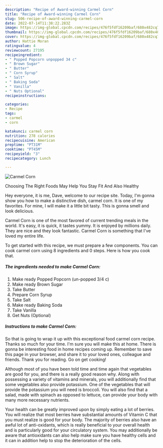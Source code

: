```yaml
---
description: "Recipe of Award-winning Carmel Corn"
title: "Recipe of Award-winning Carmel Corn"
slug: 506-recipe-of-award-winning-carmel-corn
date: 2022-07-14T11:38:22.283Z
image: https://img-global.cpcdn.com/recipes/476f5fdf16209baf/680x482cq70/carmel-corn-recipe-main-photo.jpg
thumbnail: https://img-global.cpcdn.com/recipes/476f5fdf16209baf/680x482cq70/carmel-corn-recipe-main-photo.jpg
cover: https://img-global.cpcdn.com/recipes/476f5fdf16209baf/680x482cq70/carmel-corn-recipe-main-photo.jpg
author: Hattie Moran
ratingvalue: 4
reviewcount: 27195
recipeingredient:
- " Popped Popcorn unpopped 34 c"
- " Brown Sugar"
- " Butter"
- " Corn Syrup"
- " Salt"
- " Baking Soda"
- " Vanilla"
- " Nuts Optional"
recipeinstructions:

categories:
- Recipe
tags:
- carmel
- corn

katakunci: carmel corn 
nutrition: 278 calories
recipecuisine: American
preptime: "PT31M"
cooktime: "PT45M"
recipeyield: "3"
recipecategory: Lunch

---
```



![Carmel Corn](https://img-global.cpcdn.com/recipes/476f5fdf16209baf/680x482cq70/carmel-corn-recipe-main-photo.jpg)

Choosing The Right Foods May Help You Stay Fit And Also Healthy

Hey everyone, it is me, Dave, welcome to our recipe site. Today, I'm gonna show you how to make a distinctive dish, carmel corn. It is one of my favorites. For mine, I will make it a little bit tasty. This is gonna smell and look delicious.



Carmel Corn is one of the most favored of current trending meals in the world. It's easy, it is quick, it tastes yummy. It is enjoyed by millions daily. They are nice and they look fantastic. Carmel Corn is something that I've loved my entire life.


To get started with this recipe, we must prepare a few components. You can cook carmel corn using 8 ingredients and 0 steps. Here is how you cook that.

<!--inarticleads1-->

##### The ingredients needed to make Carmel Corn:

1. Make ready  Popped Popcorn (un-popped 3/4 c)
1. Make ready  Brown Sugar
1. Take  Butter
1. Prepare  Corn Syrup
1. Take  Salt
1. Make ready  Baking Soda
1. Take  Vanilla
1. Get  Nuts (Optional)




<!--inarticleads2-->

##### Instructions to make Carmel Corn:





So that is going to wrap it up with this exceptional food carmel corn recipe. Thanks so much for your time. I'm sure you will make this at home. There is gonna be interesting food in home recipes coming up. Remember to save this page in your browser, and share it to your loved ones, colleague and friends. Thank you for reading. Go on get cooking!

Although most of you have been told time and time again that vegetables are good for you, and there is a really good reason why. Along with possessing a variety of vitamins and minerals, you will additionally find that some vegetables also provide potassium. One of the vegetables that will provide the potassium you will need is broccoli. You will also find that a salad, made with spinach as opposed to lettuce, can provide your body with many more necessary nutrients.

Your health can be greatly improved upon by simply eating a lot of berries. You will realize that most berries have substantial amounts of Vitamin C that you must realize is good for your body. The majority of berries also have an awful lot of anti-oxidants, which is really beneficial to your overall health and is particularly good for your circulatory system. You may additionally be aware that antioxidants can also help make sure you have healthy cells and it can in addition help to stop the deterioration of the cells.
